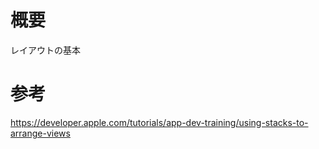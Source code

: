# 概要

レイアウトの基本

# 参考

https://developer.apple.com/tutorials/app-dev-training/using-stacks-to-arrange-views
